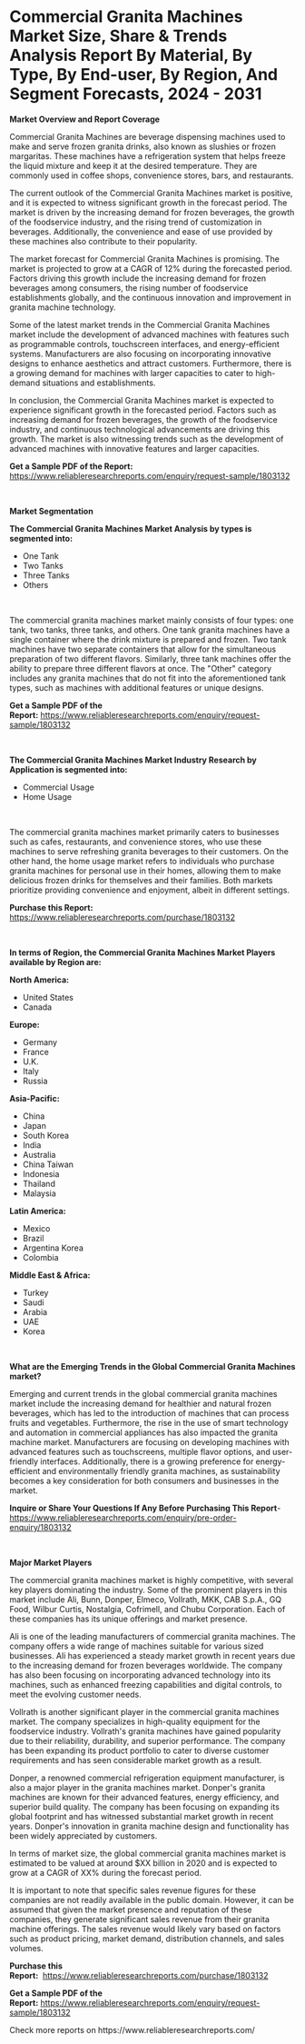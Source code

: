 <p><h1>Commercial Granita Machines Market Size, Share & Trends Analysis Report By Material, By Type, By End-user, By Region, And Segment Forecasts, 2024 - 2031</h1></p><p><strong>Market Overview and Report Coverage</strong></p>
<p><p>Commercial Granita Machines are beverage dispensing machines used to make and serve frozen granita drinks, also known as slushies or frozen margaritas. These machines have a refrigeration system that helps freeze the liquid mixture and keep it at the desired temperature. They are commonly used in coffee shops, convenience stores, bars, and restaurants.</p><p>The current outlook of the Commercial Granita Machines market is positive, and it is expected to witness significant growth in the forecast period. The market is driven by the increasing demand for frozen beverages, the growth of the foodservice industry, and the rising trend of customization in beverages. Additionally, the convenience and ease of use provided by these machines also contribute to their popularity.</p><p>The market forecast for Commercial Granita Machines is promising. The market is projected to grow at a CAGR of 12% during the forecasted period. Factors driving this growth include the increasing demand for frozen beverages among consumers, the rising number of foodservice establishments globally, and the continuous innovation and improvement in granita machine technology.</p><p>Some of the latest market trends in the Commercial Granita Machines market include the development of advanced machines with features such as programmable controls, touchscreen interfaces, and energy-efficient systems. Manufacturers are also focusing on incorporating innovative designs to enhance aesthetics and attract customers. Furthermore, there is a growing demand for machines with larger capacities to cater to high-demand situations and establishments.</p><p>In conclusion, the Commercial Granita Machines market is expected to experience significant growth in the forecasted period. Factors such as increasing demand for frozen beverages, the growth of the foodservice industry, and continuous technological advancements are driving this growth. The market is also witnessing trends such as the development of advanced machines with innovative features and larger capacities.</p></p>
<p><strong>Get a Sample PDF of the Report:</strong> <a href="https://www.reliableresearchreports.com/enquiry/request-sample/1803132">https://www.reliableresearchreports.com/enquiry/request-sample/1803132</a></p>
<p>&nbsp;</p>
<p><strong>Market Segmentation</strong></p>
<p><strong>The Commercial Granita Machines Market Analysis by types is segmented into:</strong></p>
<p><ul><li>One Tank</li><li>Two Tanks</li><li>Three Tanks</li><li>Others</li></ul></p>
<p>&nbsp;</p>
<p><p>The commercial granita machines market mainly consists of four types: one tank, two tanks, three tanks, and others. One tank granita machines have a single container where the drink mixture is prepared and frozen. Two tank machines have two separate containers that allow for the simultaneous preparation of two different flavors. Similarly, three tank machines offer the ability to prepare three different flavors at once. The "Other" category includes any granita machines that do not fit into the aforementioned tank types, such as machines with additional features or unique designs.</p></p>
<p><strong>Get a Sample PDF of the Report:</strong>&nbsp;<a href="https://www.reliableresearchreports.com/enquiry/request-sample/1803132">https://www.reliableresearchreports.com/enquiry/request-sample/1803132</a></p>
<p>&nbsp;</p>
<p><strong>The Commercial Granita Machines Market Industry Research by Application is segmented into:</strong></p>
<p><ul><li>Commercial Usage</li><li>Home Usage</li></ul></p>
<p>&nbsp;</p>
<p><p>The commercial granita machines market primarily caters to businesses such as cafes, restaurants, and convenience stores, who use these machines to serve refreshing granita beverages to their customers. On the other hand, the home usage market refers to individuals who purchase granita machines for personal use in their homes, allowing them to make delicious frozen drinks for themselves and their families. Both markets prioritize providing convenience and enjoyment, albeit in different settings.</p></p>
<p><strong>Purchase this Report:</strong>&nbsp; <a href="https://www.reliableresearchreports.com/purchase/1803132">https://www.reliableresearchreports.com/purchase/1803132</a></p>
<p>&nbsp;</p>
<p><strong>In terms of Region, the Commercial Granita Machines Market Players available by Region are:</strong></p>
<p>
    <p> <strong> North America: </strong>
        <ul>
            <li>United States</li>
            <li>Canada</li>
        </ul>
        </p> 
    <p> <strong> Europe: </strong>
        <ul>
            <li>Germany</li>
            <li>France</li>
            <li>U.K.</li>
            <li>Italy</li>
            <li>Russia</li>
        </ul>
        </p> 
    <p> <strong> Asia-Pacific: </strong>
        <ul>
            <li>China</li>
            <li>Japan</li>
            <li>South Korea</li>
            <li>India</li>
            <li>Australia</li>
            <li>China Taiwan</li>
            <li>Indonesia</li>
            <li>Thailand</li>
            <li>Malaysia</li>
        </ul>
        </p> 
    <p> <strong> Latin America: </strong>
        <ul>
            <li>Mexico</li>
            <li>Brazil</li>
            <li>Argentina Korea</li>
            <li>Colombia</li>
        </ul>
        </p> 
    <p> <strong> Middle East & Africa: </strong>
        <ul>
            <li>Turkey</li>
            <li>Saudi</li>
            <li>Arabia</li>
            <li>UAE</li>
            <li>Korea</li>
        </ul>
    </p>
    </p>
<p>&nbsp;</p>
<p><strong>What are the Emerging Trends in the Global Commercial Granita Machines market?</strong></p>
<p><p>Emerging and current trends in the global commercial granita machines market include the increasing demand for healthier and natural frozen beverages, which has led to the introduction of machines that can process fruits and vegetables. Furthermore, the rise in the use of smart technology and automation in commercial appliances has also impacted the granita machine market. Manufacturers are focusing on developing machines with advanced features such as touchscreens, multiple flavor options, and user-friendly interfaces. Additionally, there is a growing preference for energy-efficient and environmentally friendly granita machines, as sustainability becomes a key consideration for both consumers and businesses in the market.</p></p>
<p><strong>Inquire or Share Your Questions If Any Before Purchasing This Report</strong>- <a href="https://www.reliableresearchreports.com/enquiry/pre-order-enquiry/1803132">https://www.reliableresearchreports.com/enquiry/pre-order-enquiry/1803132</a></p>
<p>&nbsp;</p>
<p><strong>Major Market Players</strong></p>
<p><p>The commercial granita machines market is highly competitive, with several key players dominating the industry. Some of the prominent players in this market include Ali, Bunn, Donper, Elmeco, Vollrath, MKK, CAB S.p.A., GQ Food, Wilbur Curtis, Nostalgia, Cofrimell, and Chubu Corporation. Each of these companies has its unique offerings and market presence.</p><p>Ali is one of the leading manufacturers of commercial granita machines. The company offers a wide range of machines suitable for various sized businesses. Ali has experienced a steady market growth in recent years due to the increasing demand for frozen beverages worldwide. The company has also been focusing on incorporating advanced technology into its machines, such as enhanced freezing capabilities and digital controls, to meet the evolving customer needs.</p><p>Vollrath is another significant player in the commercial granita machines market. The company specializes in high-quality equipment for the foodservice industry. Vollrath's granita machines have gained popularity due to their reliability, durability, and superior performance. The company has been expanding its product portfolio to cater to diverse customer requirements and has seen considerable market growth as a result.</p><p>Donper, a renowned commercial refrigeration equipment manufacturer, is also a major player in the granita machines market. Donper's granita machines are known for their advanced features, energy efficiency, and superior build quality. The company has been focusing on expanding its global footprint and has witnessed substantial market growth in recent years. Donper's innovation in granita machine design and functionality has been widely appreciated by customers.</p><p>In terms of market size, the global commercial granita machines market is estimated to be valued at around $XX billion in 2020 and is expected to grow at a CAGR of XX% during the forecast period.</p><p>It is important to note that specific sales revenue figures for these companies are not readily available in the public domain. However, it can be assumed that given the market presence and reputation of these companies, they generate significant sales revenue from their granita machine offerings. The sales revenue would likely vary based on factors such as product pricing, market demand, distribution channels, and sales volumes.</p></p>
<p><strong>Purchase this Report:</strong>&nbsp;&nbsp;<a href="https://www.reliableresearchreports.com/purchase/1803132">https://www.reliableresearchreports.com/purchase/1803132</a></p>
<p></p>
<p><strong>Get a Sample PDF of the Report:</strong>&nbsp;<a href="https://www.reliableresearchreports.com/enquiry/request-sample/1803132">https://www.reliableresearchreports.com/enquiry/request-sample/1803132</a></p>
<p>Check more reports on https://www.reliableresearchreports.com/</p>